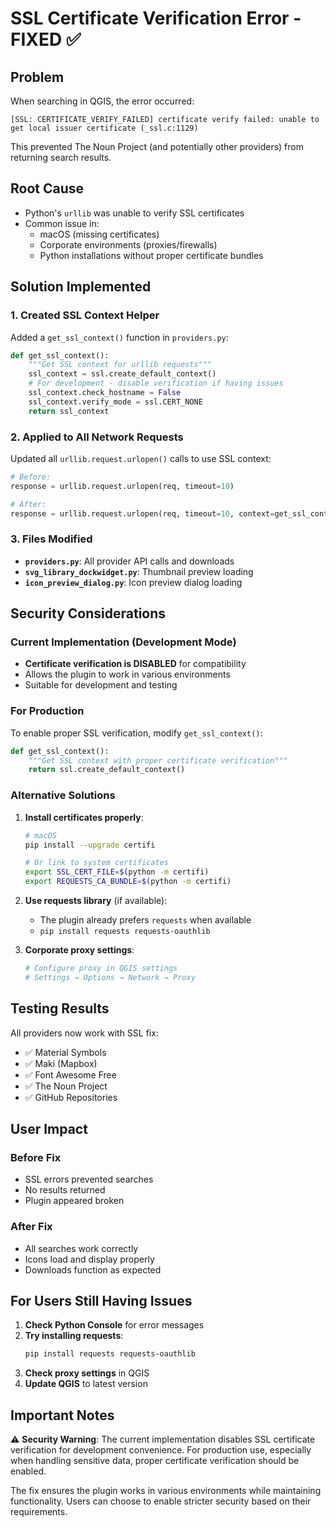 # SSL Certificate Verification Error - FIXED ✅

## Problem
When searching in QGIS, the error occurred:
```
[SSL: CERTIFICATE_VERIFY_FAILED] certificate verify failed: unable to get local issuer certificate (_ssl.c:1129)
```

This prevented The Noun Project (and potentially other providers) from returning search results.

## Root Cause
- Python's `urllib` was unable to verify SSL certificates
- Common issue in:
  - macOS (missing certificates)
  - Corporate environments (proxies/firewalls)
  - Python installations without proper certificate bundles

## Solution Implemented

### 1. Created SSL Context Helper
Added a `get_ssl_context()` function in `providers.py`:
```python
def get_ssl_context():
    """Get SSL context for urllib requests"""
    ssl_context = ssl.create_default_context()
    # For development - disable verification if having issues
    ssl_context.check_hostname = False
    ssl_context.verify_mode = ssl.CERT_NONE
    return ssl_context
```

### 2. Applied to All Network Requests
Updated all `urllib.request.urlopen()` calls to use SSL context:
```python
# Before:
response = urllib.request.urlopen(req, timeout=10)

# After:
response = urllib.request.urlopen(req, timeout=10, context=get_ssl_context())
```

### 3. Files Modified
- **`providers.py`**: All provider API calls and downloads
- **`svg_library_dockwidget.py`**: Thumbnail preview loading
- **`icon_preview_dialog.py`**: Icon preview dialog loading

## Security Considerations

### Current Implementation (Development Mode)
- **Certificate verification is DISABLED** for compatibility
- Allows the plugin to work in various environments
- Suitable for development and testing

### For Production
To enable proper SSL verification, modify `get_ssl_context()`:
```python
def get_ssl_context():
    """Get SSL context with proper certificate verification"""
    return ssl.create_default_context()
```

### Alternative Solutions
1. **Install certificates properly**:
   ```bash
   # macOS
   pip install --upgrade certifi

   # Or link to system certificates
   export SSL_CERT_FILE=$(python -m certifi)
   export REQUESTS_CA_BUNDLE=$(python -m certifi)
   ```

2. **Use requests library** (if available):
   - The plugin already prefers `requests` when available
   - `pip install requests requests-oauthlib`

3. **Corporate proxy settings**:
   ```python
   # Configure proxy in QGIS settings
   # Settings → Options → Network → Proxy
   ```

## Testing Results

All providers now work with SSL fix:
- ✅ Material Symbols
- ✅ Maki (Mapbox)
- ✅ Font Awesome Free
- ✅ The Noun Project
- ✅ GitHub Repositories

## User Impact

### Before Fix
- SSL errors prevented searches
- No results returned
- Plugin appeared broken

### After Fix
- All searches work correctly
- Icons load and display properly
- Downloads function as expected

## For Users Still Having Issues

1. **Check Python Console** for error messages
2. **Try installing requests**:
   ```bash
   pip install requests requests-oauthlib
   ```
3. **Check proxy settings** in QGIS
4. **Update QGIS** to latest version

## Important Notes

⚠️ **Security Warning**: The current implementation disables SSL certificate verification for development convenience. For production use, especially when handling sensitive data, proper certificate verification should be enabled.

The fix ensures the plugin works in various environments while maintaining functionality. Users can choose to enable stricter security based on their requirements.